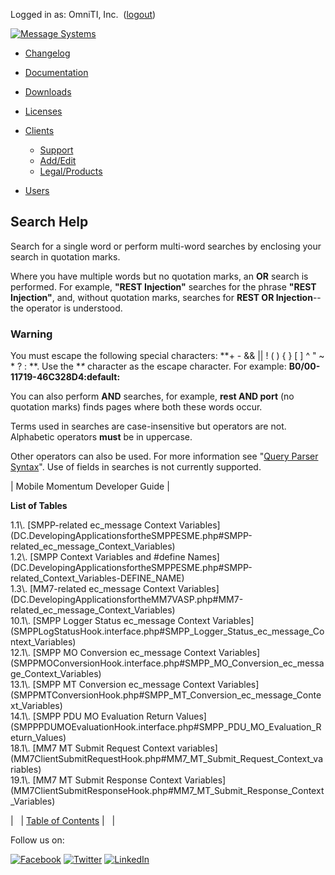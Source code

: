 Logged in as: OmniTI, Inc.  ([logout](https://support.messagesystems.com/logout.php))

[![Message Systems](https://support.messagesystems.com/images/ms-white205.png)](https://support.messagesystems.com/start.php) 

*   [Changelog](https://support.messagesystems.com/start.php?show=changelog)
*   [Documentation](https://support.messagesystems.com/docs/)
*   [Downloads](https://support.messagesystems.com/start.php)

*   [Licenses](https://support.messagesystems.com/license_summary.php)
*   <a href="">Clients</a>
    *   [Support](https://support.messagesystems.com/cs.php)
    *   [Add/Edit](https://support.messagesystems.com/edit_client.php)
    *   [Legal/Products](https://support.messagesystems.com/edit_products.php)
*   [Users](https://support.messagesystems.com/edit_customer.php)

## Search Help

Search for a single word or perform multi-word searches by enclosing your search in quotation marks.

Where you have multiple words but no quotation marks, an **OR** search is performed. For example, **"REST Injection"** searches for the phrase **"REST Injection"**, and, without quotation marks, searches for **REST OR Injection**--the operator is understood.

### Warning

You must escape the following special characters: **+ - && || ! ( ) { } [ ] ^ " ~ * ? : \**. Use the **\** character as the escape character. For example: **B0/00-11719-46C328D4\:default\:**

You can also perform **AND** searches, for example, **rest AND port** (no quotation marks) finds pages where both these words occur.

Terms used in searches are case-insensitive but operators are not. Alphabetic operators **must** be in uppercase.

Other operators can also be used. For more information see "[Query Parser Syntax](https://lucene.apache.org/core/old_versioned_docs/versions/3_0_0/queryparsersyntax.html)". Use of fields in searches is not currently supported.

| Mobile Momentum Developer Guide |

**List of Tables**

<dl>

<dt>1.1\. [SMPP-related ec_message Context Variables](DC.DevelopingApplicationsfortheSMPPESME.php#SMPP-related_ec_message_Context_Variables)</dt>

<dt>1.2\. [SMPP Context Variables and #define Names](DC.DevelopingApplicationsfortheSMPPESME.php#SMPP-related_Context_Variables-DEFINE_NAME)</dt>

<dt>1.3\. [MM7-related ec_message Context Variables](DC.DevelopingApplicationsfortheMM7VASP.php#MM7-related_ec_message_Context_Variables)</dt>

<dt>10.1\. [SMPP Logger Status ec_message Context Variables](SMPPLogStatusHook.interface.php#SMPP_Logger_Status_ec_message_Context_Variables)</dt>

<dt>12.1\. [SMPP MO Conversion ec_message Context Variables](SMPPMOConversionHook.interface.php#SMPP_MO_Conversion_ec_message_Context_Variables)</dt>

<dt>13.1\. [SMPP MT Conversion ec_message Context Variables](SMPPMTConversionHook.php#SMPP_MT_Conversion_ec_message_Context_Variables)</dt>

<dt>14.1\. [SMPP PDU MO Evaluation Return Values](SMPPPDUMOEvaluationHook.interface.php#SMPP_PDU_MO_Evaluation_Return_Values)</dt>

<dt>18.1\. [MM7 MT Submit Request Context variables](MM7ClientSubmitRequestHook.php#MM7_MT_Submit_Request_Context_variables)</dt>

<dt>19.1\. [MM7 MT Submit Response Context Variables](MM7ClientSubmitResponseHook.php#MM7_MT_Submit_Response_Context_Variables)</dt>

</dl>

|   | [Table of Contents](index.php) |   |

Follow us on:

[![Facebook](https://support.messagesystems.com/images/icon-facebook.png)](http://www.facebook.com/messagesystems) [![Twitter](https://support.messagesystems.com/images/icon-twitter.png)](http://twitter.com/#!/MessageSystems) [![LinkedIn](https://support.messagesystems.com/images/icon-linkedin.png)](http://www.linkedin.com/company/message-systems)
